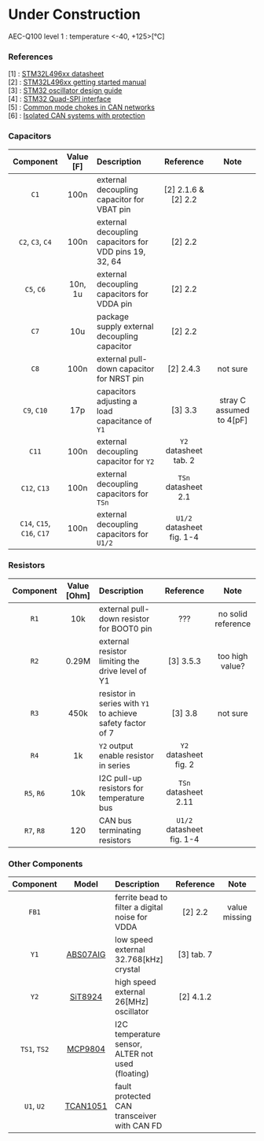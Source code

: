 # Under Construction

AEC-Q100 level 1 : temperature <-40, +125>[°C]

### References
[1] : [STM32L496xx datasheet](https://www.st.com/resource/en/datasheet/stm32l496ae.pdf)  
[2] : [STM32L496xx getting started manual](https://www.st.com/resource/en/application_note/dm00125306-getting-started-with-stm32l4-series-and-stm32l4-series-hardware-development-stmicroelectronics.pdf)  
[3] : [STM32 oscillator design guide](https://www.st.com/resource/en/application_note/cd00221665-oscillator-design-guide-for-stm8afals-stm32-mcus-and-mpus-stmicroelectronics.pdf)  
[4] : [STM32 Quad-SPI interface](https://www.st.com/resource/en/application_note/dm00227538-quadspi-interface-on-stm32-microcontrollers-and-microprocessors-stmicroelectronics.pdf)  
[5] : [Common mode chokes in CAN networks](https://www.ti.com/lit/an/slla271/slla271.pdf?ts=1593763769749&ref_url=https%253A%252F%252Fwww.google.com%252F#:~:text=In%20general%2C%20common%2Dmode%20chokes,results%20in%20the%20CAN%20network.&text=Following%20the%20choke%20in%20the,is%20the%20optional%20termination%20circuit.)  
[6] : [Isolated CAN systems with protection](https://www.ti.com/lit/an/slla419/slla419.pdf?ts=1593773861416&ref_url=https%253A%252F%252Fwww.google.com%252F#:~:text=A%20bidirectional%20TVS%20diode%20can,ratings%20up%20to%20several%20kilowatts.)

### Capacitors
| Component | Value [F] | Description | Reference | Note |
| :-: | :-: | :-- | :-: | :-: |
| `C1` | 100n | external decoupling capacitor for VBAT pin | [2] 2.1.6 & [2] 2.2 ||
| `C2`, `C3`, `C4` | 100n | external decoupling capacitors for VDD pins 19, 32, 64 | [2] 2.2 ||
| `C5`, `C6` | 10n, 1u |external decoupling capacitors for VDDA pin | [2] 2.2 ||
| `C7` | 10u | package supply external decoupling capacitor | [2] 2.2 ||
| `C8` | 100n | external pull-down capacitor for NRST pin | [2] 2.4.3 | not sure |
| `C9`, `C10` | 17p | capacitors adjusting a load capacitance of `Y1` | [3] 3.3 | stray C assumed to 4[pF] |
| `C11` | 100n | external decoupling capacitor for `Y2` | `Y2` datasheet tab. 2 | |
| `C12`, `C13` | 100n | external decoupling capacitors for `TSn` | `TSn` datasheet 2.1 | |
| `C14`, `C15`, `C16`, `C17` | 100n | external decoupling capacitors for `U1/2` | `U1/2` datasheet fig. 1-4 | |

### Resistors
| Component | Value [Ohm] | Description | Reference | Note |
| :-: | :-: | :-- | :-: | :-: |
| `R1` | 10k | external pull-down resistor for BOOT0 pin | ??? | no solid reference |
| `R2` | 0.29M | external resistor limiting the drive level of Y1 | [3] 3.5.3 | too high value? |
| `R3` | 450k | resistor in series with `Y1` to achieve safety factor of 7  | [3] 3.8 | not sure |
| `R4` | 1k | `Y2` output enable resistor in series | `Y2` datasheet fig. 2 |  |
| `R5`, `R6` | 10k | I2C pull-up resistors for temperature bus | `TSn` datasheet 2.11 | | 
| `R7`, `R8` | 120 | CAN bus terminating resistors | `U1/2` datasheet fig. 1-4 | | 

### Other Components
| Component | Model | Description | Reference | Note |
| :-: | :-: | :-- | :-: | :-: |
| `FB1` |  | ferrite bead to filter a digital noise for VDDA | [2] 2.2 | value missing |
| `Y1` | [ABS07AIG](https://www.mouser.de/datasheet/2/3/ABS07AIG-783567.pdf) | low speed external 32.768[kHz] crystal | [3] tab. 7 | |
| `Y2` | [SiT8924](https://www.mouser.de/datasheet/2/371/SiT8924-datasheet-1839508.pdf) | high speed external 26[MHz] oscillator | [2] 4.1.2 | |
| `TS1`, `TS2` | [MCP9804](https://www.mouser.de/datasheet/2/268/22203C-1020971.pdf) | I2C temperature sensor, ALTER not used (floating) | | |
| `U1`, `U2` | [TCAN1051](https://www.ti.com/lit/ds/symlink/tcan1051g-q1.pdf?HQS=TI-null-null-mousermode-df-pf-null-wwe&ts=1593715043527&ref_url=https%253A%252F%252Fwww.mouser.de%252F) | fault protected CAN transceiver with CAN FD | | |
